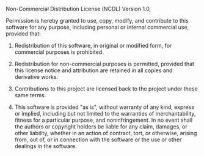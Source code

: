 Non-Commercial Distribution License (NCDL)
Version 1.0, <YEAR>

Permission is hereby granted to use, copy, modify, and contribute to this software
for any purpose, including personal or internal commercial use, provided that:

1. Redistribution of this software, in original or modified form, for commercial
   purposes is prohibited.

2. Redistribution for non-commercial purposes is permitted, provided that this
   license notice and attribution are retained in all copies and derivative works.

3. Contributions to this project are licensed back to the project under these same terms.

4. This software is provided "as is", without warranty of any kind, express or implied,
   including but not limited to the warranties of merchantability, fitness for a particular
   purpose, and noninfringement. In no event shall the authors or copyright holders be
   liable for any claim, damages, or other liability, whether in an action of contract,
   tort, or otherwise, arising from, out of, or in connection with the software or
   the use or other dealings in the software.
